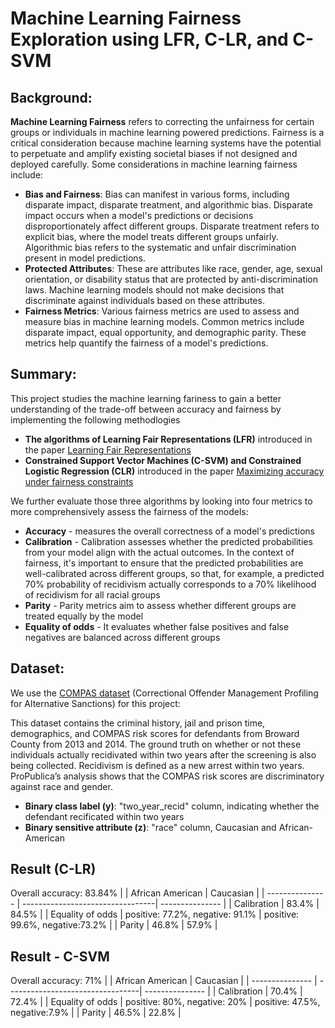 # Machine Learning Fairness Exploration using LFR, C-LR, and C-SVM

## Background: 
**Machine Learning Fairness** refers to correcting the unfairness for certain groups or individuals in machine learning powered predictions. Fairness is a 
critical consideration because machine learning systems have the potential to perpetuate and amplify existing societal biases if not designed and deployed carefully.
Some considerations in machine learning fairness include:

* **Bias and Fairness**: Bias can manifest in various forms, including disparate impact, disparate treatment, and algorithmic bias. Disparate impact occurs when a model's predictions or decisions disproportionately affect different groups. Disparate treatment refers to explicit bias, where the model treats different groups unfairly. Algorithmic bias refers to the systematic and unfair discrimination present in model predictions.
* **Protected Attributes**: These are attributes like race, gender, age, sexual orientation, or disability status that are protected by anti-discrimination laws. Machine learning models should not make decisions that discriminate against individuals based on these attributes.
* **Fairness Metrics**: Various fairness metrics are used to assess and measure bias in machine learning models. Common metrics include disparate impact, equal opportunity, and demographic parity. These metrics help quantify the fairness of a model's predictions.

## Summary: 
This project studies the machine learning fariness to gain a better understanding of the trade-off between accuracy and fairness by implementing the following methodlogies

* **The algorithms of Learning Fair Representations (LFR)** introduced in the paper [Learning Fair Representations](http://proceedings.mlr.press/v28/zemel13.html) 
* **Constrained Support Vector Machines (C-SVM) and Constrained Logistic Regression (CLR)** introduced in the paper [Maximizing accuracy under fairness constraints](https://arxiv.org/abs/1507.05259 ) 

We further evaluate those three algorithms by looking into four metrics to more comprehensively assess the fairness of the models: 
* **Accuracy** - measures the overall correctness of a model's predictions
* **Calibration** - Calibration assesses whether the predicted probabilities from your model align with the actual outcomes. In the context of fairness, it's important to ensure that the predicted probabilities are well-calibrated across different groups, so that, for example, a predicted 70% probability of recidivism actually corresponds to a 70% likelihood of recidivism for all racial groups
* **Parity** - Parity metrics aim to assess whether different groups are treated equally by the model
* **Equality of odds** -  It evaluates whether false positives and false negatives are balanced across different groups

## Dataset:
We use the [COMPAS dataset](https://www.propublica.org/datastore/dataset/compas-recidivism-risk-score-data-and-analysis) (Correctional Offender Management Profiling for Alternative Sanctions) for this project: 

This dataset contains  the criminal history, jail and prison time, demographics, and COMPAS risk scores for defendants from Broward County from 2013 and 2014. The ground truth on whether 
or not these individuals actually recidivated within two years after the screening is also being collected. Recidivism is defined as a new arrest within two years. ProPublica’s analysis shows that the COMPAS risk scores are discriminatory against race and gender.

* **Binary class label (y)**: "two_year_recid" column, indicating whether the defendant recificated within two years
* **Binary sensitive attribute (z)**: "race" column, Caucasian and African-American

## Result (C-LR)
Overall accuracy: 83.84% 
|                  | African American                 | Caucasian       |
| ---------------  | ---------------------------------| --------------- |
| Calibration      | 83.4%                            | 84.5%           |
| Equality of odds | positive: 77.2%, negative: 91.1% | positive: 99.6%, negative:73.2% |
| Parity           | 46.8%                            | 57.9%           |

## Result - C-SVM
Overall accuracy: 71%
|                  | African American                 | Caucasian       |
| ---------------  | ---------------------------------| --------------- |
| Calibration      | 70.4%                            | 72.4%           |
| Equality of odds | positive: 80%, negative: 20%     | positive: 47.5%, negative:7.9% |
| Parity           | 46.5%                            | 22.8%           |



  
